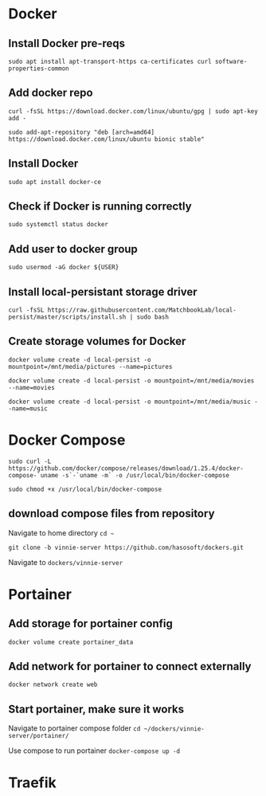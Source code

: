 

# Docker
<!-- https://www.digitalocean.com/community/tutorials/how-to-install-and-use-docker-on-ubuntu-18-04 -->

## Install Docker pre-reqs

`sudo apt install apt-transport-https ca-certificates curl software-properties-common`

## Add docker repo

`curl -fsSL https://download.docker.com/linux/ubuntu/gpg | sudo apt-key add -`

`sudo add-apt-repository "deb [arch=amd64] https://download.docker.com/linux/ubuntu bionic stable"`

## Install Docker

`sudo apt install docker-ce`

## Check if Docker is running correctly

`sudo systemctl status docker`

## Add user to docker group

`sudo usermod -aG docker ${USER}`

<!-- https://github.com/MatchbookLab/local-persist -->
## Install local-persistant storage driver 

`curl -fsSL https://raw.githubusercontent.com/MatchbookLab/local-persist/master/scripts/install.sh | sudo bash`

## Create storage volumes for Docker

`docker volume create -d local-persist -o mountpoint=/mnt/media/pictures --name=pictures`

`docker volume create -d local-persist -o mountpoint=/mnt/media/movies --name=movies`

`docker volume create -d local-persist -o mountpoint=/mnt/media/music --name=music`

# Docker Compose
<!-- https://github.com/docker/compose -->

```sudo curl -L https://github.com/docker/compose/releases/download/1.25.4/docker-compose-`uname -s`-`uname -m` -o /usr/local/bin/docker-compose```

`sudo chmod +x /usr/local/bin/docker-compose`

## download compose files from repository
Navigate to home directory `cd ~`

`git clone -b vinnie-server https://github.com/hasosoft/dockers.git`

Navigate to `dockers/vinnie-server`

# Portainer
<!-- https://clouding.io/kb/en-us/articles/360010398219-Install-Portainer-on-Ubuntu-18-04 -->

## Add storage for portainer config

`docker volume create portainer_data`

## Add network for portainer to connect externally

`docker network create web`

## Start portainer, make sure it works

Navigate to portainer compose folder `cd ~/dockers/vinnie-server/portainer/`

Use compose to run portainer `docker-compose up -d`

# Traefik
<!-- https://techrevelations.de/2019/11/10/nextcloud-and-traefik-v2/ -->
<!-- https://www.smarthomebeginner.com/traefik-reverse-proxy-tutorial-for-docker/ -->
